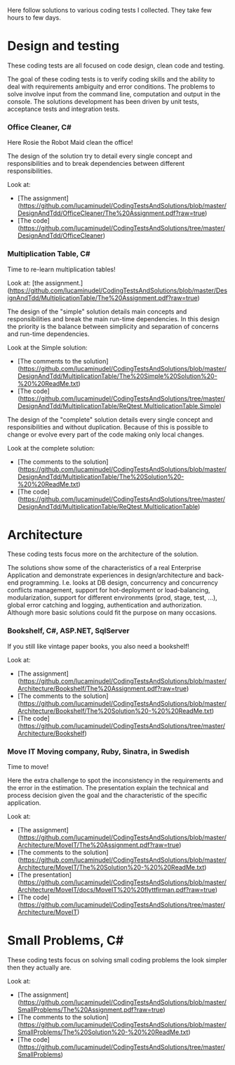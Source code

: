 Here follow solutions to various coding tests I collected. They take few hours to few days.


# Design and testing
These coding tests are all focused on code design, clean code and testing.

The goal of these coding tests is to verify coding skills and the ability to deal with requirements ambiguity and error conditions.
The problems to solve involve input from the command line, computation and output in the console.
The solutions development has been driven by unit tests, acceptance tests and integration tests.



### Office Cleaner, C# 
Here Rosie the Robot Maid clean the office!

The design of the solution try to detail every single concept and responsibilities and to break dependencies between different responsibilities.

Look at:
- [The assignment] (https://github.com/lucaminudel/CodingTestsAndSolutions/blob/master/DesignAndTdd/OfficeCleaner/The%20Assignment.pdf?raw=true)
- [The code] (https://github.com/lucaminudel/CodingTestsAndSolutions/tree/master/DesignAndTdd/OfficeCleaner)


### Multiplication Table, C# 
Time to re-learn multiplication tables!

Look at: [the assignment.] (https://github.com/lucaminudel/CodingTestsAndSolutions/blob/master/DesignAndTdd/MultiplicationTable/The%20Assignment.pdf?raw=true)

The design of the "simple" solution details main concepts and responsibilities and break the main run-time dependencies.
In this design the priority is the balance between simplicity and separation of concerns and run-time dependencies.

Look at the Simple solution:
- [The comments to the solution] (https://github.com/lucaminudel/CodingTestsAndSolutions/blob/master/DesignAndTdd/MultiplicationTable/The%20Simple%20Solution%20-%20%20ReadMe.txt)
- [The code] (https://github.com/lucaminudel/CodingTestsAndSolutions/tree/master/DesignAndTdd/MultiplicationTable/ReQtest.MultiplicationTable.Simple)



The design of the "complete" solution details every single concept and responsibilities and without duplication.
Because of this is possible to change or evolve every part of the code making only local changes.

Look at the complete solution:
- [The comments to the solution] (https://github.com/lucaminudel/CodingTestsAndSolutions/blob/master/DesignAndTdd/MultiplicationTable/The%20Solution%20-%20%20ReadMe.txt)
- [The code] (https://github.com/lucaminudel/CodingTestsAndSolutions/tree/master/DesignAndTdd/MultiplicationTable/ReQtest.MultiplicationTable)



# Architecture
These coding tests focus more on the architecture of the solution.

The solutions show some of the characteristics of a real Enterprise Application and demonstrate experiences in design/architecture and back-end programming.
I.e. looks at DB design, concurrency and concurrency conflicts management, support for hot-deployment or load-balancing, modularization, support for different environments (prod, stage, test, ...), global error catching and logging, authentication and authorization.
Although more basic solutions could fit the purpose on many occasions.



### Bookshelf, C#, ASP.NET, SqlServer
If you still like vintage paper books, you also need a bookshelf!

Look at:
- [The assignment] (https://github.com/lucaminudel/CodingTestsAndSolutions/blob/master/Architecture/Bookshelf/The%20Assignment.pdf?raw=true)
- [The comments to the solution] (https://github.com/lucaminudel/CodingTestsAndSolutions/blob/master/Architecture/Bookshelf/The%20Solution%20-%20%20ReadMe.txt)
- [The code] (https://github.com/lucaminudel/CodingTestsAndSolutions/tree/master/Architecture/Bookshelf)


### Move IT Moving company, Ruby, Sinatra, in Swedish
Time to move!

Here the extra challenge to spot the inconsistency in the requirements and the error in the estimation.
The presentation explain the technical and process decision given the goal and the characteristic of the specific application.


Look at:
- [The assignment] (https://github.com/lucaminudel/CodingTestsAndSolutions/blob/master/Architecture/MoveIT/The%20Assignment.pdf?raw=true)
- [The comments to the solution] (https://github.com/lucaminudel/CodingTestsAndSolutions/blob/master/Architecture/MoveIT/The%20Solution%20-%20%20ReadMe.txt)
- [The presentation] (https://github.com/lucaminudel/CodingTestsAndSolutions/blob/master/Architecture/MoveIT/docs/MoveIT%20%20flyttfirman.pdf?raw=true)
- [The code] (https://github.com/lucaminudel/CodingTestsAndSolutions/tree/master/Architecture/MoveIT)





# Small Problems, C# 
These coding tests focus on solving small coding problems the look simpler then they actually are.

Look at:
- [The assignment] (https://github.com/lucaminudel/CodingTestsAndSolutions/blob/master/SmallProblems/The%20Assignment.pdf?raw=true)
- [The comments to the solution] (https://github.com/lucaminudel/CodingTestsAndSolutions/blob/master/SmallProblems/The%20Solution%20-%20%20ReadMe.txt)
- [The code] (https://github.com/lucaminudel/CodingTestsAndSolutions/tree/master/SmallProblems)



